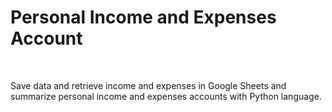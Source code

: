 # Personal Income and Expenses Account
<br>

Save data and retrieve income and expenses in Google Sheets and summarize personal income and expenses accounts with Python language.

<br>


